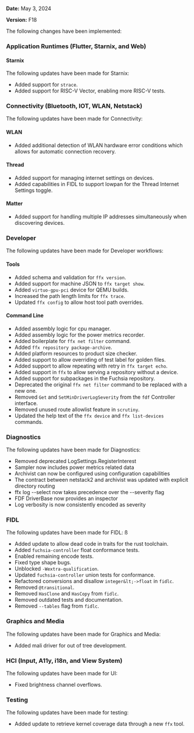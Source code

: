 **Date:** May 3, 2024

**Version:** F18

The following changes have been implemented:

### Application Runtimes (Flutter, Starnix, and Web)

#### Starnix

The following updates have been made for Starnix:

* Added support for `strace`.
* Added support for RISC-V Vector, enabling more RISC-V tests.

### Connectivity (Bluetooth, IOT, WLAN, Netstack)

The following updates have been made for Connectivity:

#### WLAN

* Added additional detection of WLAN hardware error conditions which allows for
  automatic connection recovery.

#### Thread

* Added support for managing internet settings on devices.
* Added capabilities in FIDL to support lowpan for the Thread Internet Settings
  toggle.

#### Matter

* Added support for handling multiple IP addresses simultaneously when
  discovering devices.

### Developer

The following updates have been made for Developer workflows:

#### Tools

* Added schema and validation for `ffx version`.
* Added support for machine JSON to `ffx target show`.
* Added `virtuo-gpu-pci` device for QEMU builds.
* Increased the path length limits for `ffx trace`.
* Updated `ffx config` to allow host tool path overrides.

#### Command Line

* Added assembly logic for cpu manager.
* Added assembly logic for the power metrics recorder.
* Added boilerplate for `ffx net filter` command.
* Added `ffx repository package-archive`.
* Added platform resources to product size checker.
* Added support to allow overriding of test label for golden files.
* Added support to allow repeating with retry in `ffx target echo`.
* Added support in `ffx` to allow serving a repository without a device.
* Added support for subpackages in the Fuchsia repository.
* Deprecated the original `ffx net filter` command to be replaced with a new one.
* Removed `Get` and `SetMinDriverLogSeverity` from the `fdf` Controller interface.
* Removed unused route allowlist feature in `scrutiny`.
* Updated the help text of the `ffx device` and `ffx list-devices` commands.

### Diagnostics

The following updates have been made for Diagnostics:

*   Removed deprecated  LogSettings.RegisterInterest
*   Sampler now includes power metrics related data
*   Archivist can now be configured using configuration capabilities
*   The contract between netstack2 and archivist was updated with explicit directory routing
*   ffx log --select now takes precedence over the --severity flag
*   FDF DriverBase now provides an inspector
*   Log verbosity is now consistently encoded as severity

### FIDL

The following updates have been made for FIDL:
ß
* Added update to allow dead code in traits for the rust toolchain.
* Added `fuchsia-controller` float conformance tests.
* Enabled remaining encode tests.
* Fixed type shape bugs.
* Unblocked `-Wextra-qualification`.
* Updated `fuchsia-controller` union tests for conformance.
* Refactored conversions and disallow `integer&lt;->float` in `fidlc`.
* Removed `@transitional`.
* Removed `HasClone` and `HasCopy` from `fidlc`.
* Removed outdated tests and documentation.
* Removed `--tables` flag from `fidlc`.

### Graphics and Media

The following updates have been made for Graphics and Media:

* Added mali driver for out of tree development.

### HCI (Input, A11y, i18n, and View System)

The following updates have been made for UI:

* Fixed brightness channel overflows.

### Testing

The following updates have been made for testing:

* Added update to retrieve kernel coverage data through a new `ffx` tool.
